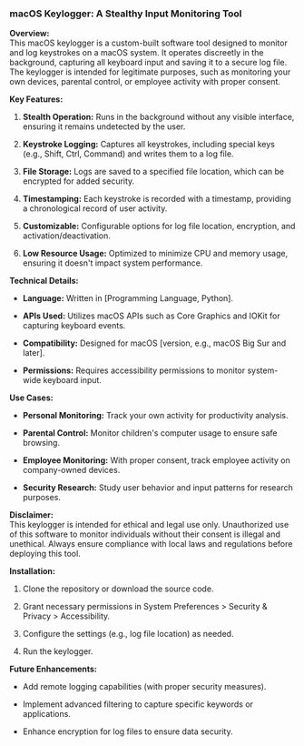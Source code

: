 ### macOS Keylogger: A Stealthy Input Monitoring Tool

**Overview:**\
This macOS keylogger is a custom-built software tool designed to monitor and log keystrokes on a macOS system. It operates discreetly in the background, capturing all keyboard input and saving it to a secure log file. The keylogger is intended for legitimate purposes, such as monitoring your own devices, parental control, or employee activity with proper consent.

**Key Features:**

1.  **Stealth Operation:** Runs in the background without any visible interface, ensuring it remains undetected by the user.

2.  **Keystroke Logging:** Captures all keystrokes, including special keys (e.g., Shift, Ctrl, Command) and writes them to a log file.

3.  **File Storage:** Logs are saved to a specified file location, which can be encrypted for added security.

4.  **Timestamping:** Each keystroke is recorded with a timestamp, providing a chronological record of user activity.

5.  **Customizable:** Configurable options for log file location, encryption, and activation/deactivation.

6.  **Low Resource Usage:** Optimized to minimize CPU and memory usage, ensuring it doesn't impact system performance.

**Technical Details:**

-   **Language:** Written in [Programming Language, Python].

-   **APIs Used:** Utilizes macOS APIs such as Core Graphics and IOKit for capturing keyboard events.

-   **Compatibility:** Designed for macOS [version, e.g., macOS Big Sur and later].

-   **Permissions:** Requires accessibility permissions to monitor system-wide keyboard input.

**Use Cases:**

-   **Personal Monitoring:** Track your own activity for productivity analysis.

-   **Parental Control:** Monitor children's computer usage to ensure safe browsing.

-   **Employee Monitoring:** With proper consent, track employee activity on company-owned devices.

-   **Security Research:** Study user behavior and input patterns for research purposes.

**Disclaimer:**\
This keylogger is intended for ethical and legal use only. Unauthorized use of this software to monitor individuals without their consent is illegal and unethical. Always ensure compliance with local laws and regulations before deploying this tool.

**Installation:**

1.  Clone the repository or download the source code.

2.  Grant necessary permissions in System Preferences > Security & Privacy > Accessibility.

3.  Configure the settings (e.g., log file location) as needed.

4.  Run the keylogger.

**Future Enhancements:**

-   Add remote logging capabilities (with proper security measures).

-   Implement advanced filtering to capture specific keywords or applications.

-   Enhance encryption for log files to ensure data security.
